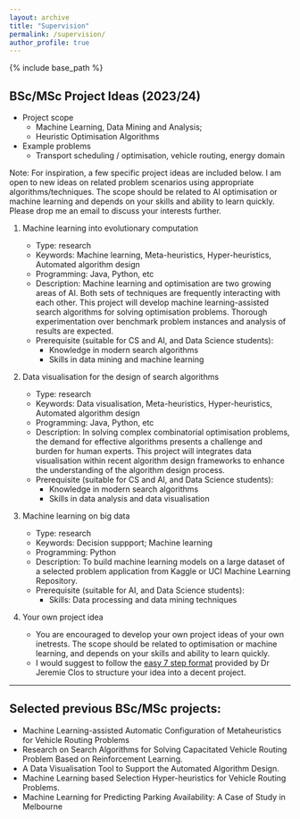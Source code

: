 ```yaml
---
layout: archive
title: "Supervision"
permalink: /supervision/
author_profile: true
---
```


{% include base_path %}

BSc/MSc Project Ideas (2023/24)
----

- Project scope
  - Machine Learning, Data Mining and Analysis; 
  - Heuristic Optimisation Algorithms
- Example problems
  - Transport scheduling / optimisation, vehicle routing, energy domain

Note: For inspiration, a few specific project ideas are included below. I am open to new ideas on related problem scenarios using appropriate algorithms/techniques. The scope should be related to AI optimisation or machine learning and depends on your skills and ability to learn quickly. Please drop me an email to discuss your interests further.

1. Machine learning into evolutionary computation
   - Type: research
   - Keywords: Machine learning, Meta-heuristics, Hyper-heuristics, Automated algorithm design
   - Programming: Java, Python, etc
   - Description: Machine learning and optimisation are two growing areas of AI. Both sets of techniques are frequently interacting with each other. This project will develop machine learning-assisted search algorithms for solving optimisation problems. Thorough experimentation over benchmark problem instances and analysis of results are expected.
   - Prerequisite (suitable for CS and AI, and Data Science students):
     - Knowledge in modern search algorithms
     - Skills in data mining and machine learning

2. Data visualisation for the design of search algorithms
   - Type: research
   - Keywords: Data visualisation, Meta-heuristics, Hyper-heuristics, Automated algorithm design
   - Programming: Java, Python, etc
   - Description: In solving complex combinatorial optimisation problems, the demand for effective algorithms presents a challenge and burden for human experts. This project will integrates data visualisation within recent algorithm design frameworks to enhance the understanding of the algorithm design process.
   - Prerequisite (suitable for CS and AI, and Data Science students):
     - Knowledge in modern search algorithms
     - Skills in data analysis and data visualisation

3. Machine learning on big data
   - Type: research
   - Keywords: Decision suppport; Machine learning
   - Programming: Python
   - Description: To build machine learning models on a large dataset of a selected problem application from Kaggle or UCI Machine Learning Repository.
   - Prerequisite (suitable for AI, and Data Science students):
     - Skills: Data processing and data mining techniques

4. Your own project idea
   - You are encouraged to develop your own project ideas of your own inetrests. The scope should be related to optimisation or machine learning, and depends on your skills and ability to learn quickly. 
   - I would suggest to follow the [easy 7 step format](https://jclos.github.io/projects/) provided by Dr Jeremie Clos to structure your idea into a decent project.

<!--BSc/MSc Supervision 
----
- Title: Machine Learning-assisted Automatic Configuration of Metaheuristics for Vehicle Routing Problems
  - Mingda Du, MSc project (2023)
- Research on Search Algorithms for Solving Capacitated Vehicle Routing Problem Based on Reinforcement Learning
  - Gan Gao, MSc project (2023)
- A Data Visualisation Tool to Support the Automated Algorithm Design
  - Jingchen Wang, MSc project (2023)

<!--
{% for post in site.teaching reversed %}
  {% include archive-single.html %}
{% endfor %}-->
----
Selected previous BSc/MSc projects:
----
- Machine Learning-assisted Automatic Configuration of Metaheuristics for Vehicle Routing Problems
- Research on Search Algorithms for Solving Capacitated Vehicle Routing Problem Based on Reinforcement Learning.
- A Data Visualisation Tool to Support the Automated Algorithm Design.
- Machine Learning based Selection Hyper-heuristics for Vehicle Routing Problems.
- Machine Learning for Predicting Parking Availability: A Case of Study in Melbourne

